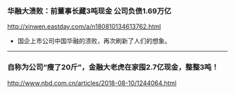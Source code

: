 ### 华融大溃败：前董事长藏3吨现金 公司负债1.69万亿
http://xinwen.eastday.com/a/n180810134613762.html
- 国企上市公司中国华融的溃败，再次刷新了人们的想象。
---
### 自称为公司“瘦了20斤”，金融大老虎在家囤2.7亿现金，整整3吨！
http://www.nbd.com.cn/articles/2018-08-10/1244064.html